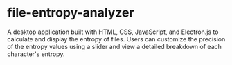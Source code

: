# file-entropy-analyzer
A desktop application built with HTML, CSS, JavaScript, and Electron.js to calculate and display the entropy of files. Users can customize the precision of the entropy values using a slider and view a detailed breakdown of each character's entropy.
